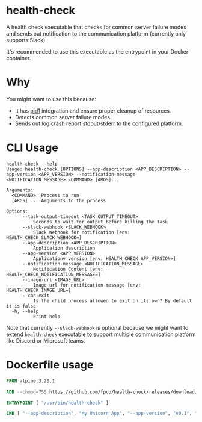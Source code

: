 # health-check

A health check executable that checks for common server failure modes
and sends out notification to the communication platform (currently
only supports Slack).

It's recommended to use this executable as the entrypoint in your
Docker container.

# Why

You might want to use this because:

- It has [pid1](https://crates.io/crates/pid1) integration and ensure proper cleanup of resources.
- Detects common server failure modes.
- Sends out log crash report stdout/stderr to the configured platform.

# CLI Usage

``` shellsession
health-check --help
Usage: health-check [OPTIONS] --app-description <APP_DESCRIPTION> --app-version <APP_VERSION> --notification-message <NOTIFICATION_MESSAGE> <COMMAND> [ARGS]...

Arguments:
  <COMMAND>  Process to run
  [ARGS]...  Arguments to the process

Options:
      --task-output-timeout <TASK_OUTPUT_TIMEOUT>
          Seconds to wait for output before killing the task
      --slack-webhook <SLACK_WEBHOOK>
          Slack Webhook for notification [env: HEALTH_CHECK_SLACK_WEBHOOK=]
      --app-description <APP_DESCRIPTION>
          Application description
      --app-version <APP_VERSION>
          Applicationv version [env: HEALTH_CHECK_APP_VERSION=]
      --notification-message <NOTIFICATION_MESSAGE>
          Notification Content [env: HEALTH_CHECK_NOTIFICATION_MESSAGE=]
      --image-url <IMAGE_URL>
          Image url for notification message [env: HEALTH_CHECK_IMAGE_URL=]
      --can-exit
          Is the child process allowed to exit on its own? By default it is false
  -h, --help
          Print help
```

Note that currently `--slack-webhook` is optional because we might
want to extend `health-check` executable to support multiple
communication platform like Discord or Microsoft teams.

# Dockerfile usage

``` dockerfile
FROM alpine:3.20.1

ADD --chmod=755 https://github.com/fpco/health-check/releases/download/v0.4.0/health-check-x86_64-unknown-linux-musl /usr/bin/health-check

ENTRYPOINT [ "/usr/bin/health-check" ]

CMD [ "--app-description", "My Unicorn App", "--app-version", "v0.1", "--notification-context", "Test infrastructure", "--task-output-timeout", "250", "/usr/bin/unicorn_app" ]
```

